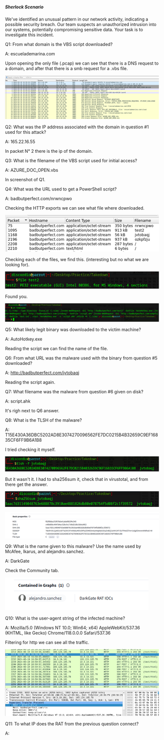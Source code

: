 

##### Sherlock Scenario

We've identified an unusual pattern in our network activity, indicating a possible security breach. Our team suspects an unauthorized intrusion into our systems, potentially compromising sensitive data. Your task is to investigate this incident.

Q1: From what domain is the VBS script downloaded?

A: escuelademarina.com

Upon opening the only file (.pcap) we can see that there is a DNS request to a domain, and after that there is a smb request for a .vbs file.

![](../../Img/Pasted%20image%2020250516023042.png)

Q2: What was the IP address associated with the domain in question #1 used for this attack?

A: 165.22.16.55

In packet N° 2 there is the ip of the domain.

Q3: What is the filename of the VBS script used for initial access?

A: AZURE_DOC_OPEN.vbs

In screenshot of Q1.

Q4: What was the URL used to get a PowerShell script?

A: badbutperfect.com/nrwncpwo

Checking the HTTP exports we can see what file where downloaded.

![](../../Img/Pasted%20image%2020250516023952.png)

Checking each of the files, we find this. (interesting but no what we are looking for).

![](../../Img/Pasted%20image%2020250516024112.png)

Found you.

![](../../Img/Pasted%20image%2020250516024434.png)

Q5: What likely legit binary was downloaded to the victim machine?

A: AutoHotkey.exe

Reading the script we can find the name of the file.

Q6: From what URL was the malware used with the binary from question #5 downloaded?

A: http://badbutperfect.com/jvtobaqj

Reading the script again.

Q7: What filename was the malware from question #6 given on disk?

A: script.ahk

It's righ next to Q6 answer.

Q8: What is the TLSH of the malware?

A: T15E430A36DBC5202AD8E3074270096562FE7DC0215B4B32659C9EF16835CF6FF9B6A1B8

I tried checking it myself.

![](../../Img/Pasted%20image%2020250516030309.png)

But it wasn't it.
I had to sha256sum it, check that in virustotal, and from there get the answer.

![](../../Img/Pasted%20image%2020250516030416.png)

![](../../Img/Pasted%20image%2020250516030431.png)

Q9: What is the name given to this malware? Use the name used by McAfee, Ikarus, and alejandro.sanchez.

A: DarkGate

Check the Community tab.

![](../../Img/Pasted%20image%2020250516030615.png)

Q10: What is the user-agent string of the infected machine?

A: Mozilla/5.0 (Windows NT 10.0; Win64; x64) AppleWebKit/537.36 (KHTML, like Gecko) Chrome/118.0.0.0 Safari/537.36

Filtering for http we can see all the traffic.

![](../../Img/Pasted%20image%2020250516031229.png)

Q11: To what IP does the RAT from the previous question connect?

A: 




